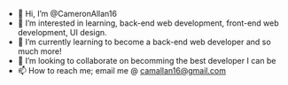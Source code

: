 - 👋 Hi, I’m @CameronAllan16
- 👀 I’m interested in learning, back-end web development, front-end web development, UI design.
- 🌱 I’m currently learning to become a back-end web developer and so much more!
- 💞️ I’m looking to collaborate on becomming the best developer I can be
- 📫 How to reach me; 
      email me @ camallan16@gmail.com 

